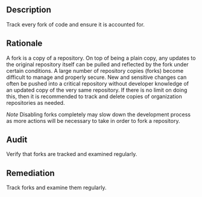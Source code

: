 ## Description

Track every fork of code and ensure it is accounted for.

## Rationale

A fork is a copy of a repository. On top of being a plain copy, any updates to the original repository itself can be pulled and reflected by the fork under certain conditions. A large number of repository copies (forks) become difficult to manage and properly secure. New and sensitive changes can often be pushed into a critical repository without developer knowledge of an updated copy of the very same repository. If there is no limit on doing this, then it is recommended to track and delete copies of organization repositories as needed.

*Note* Disabling forks completely may slow down the development process as more actions will be necessary to take in order to fork a repository.

## Audit

Verify that forks are tracked and examined regularly.

## Remediation

Track forks and examine them regularly.
